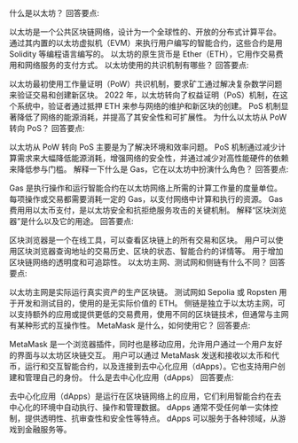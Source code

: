 
什么是以太坊？
回答要点:

以太坊是一个公共区块链网络，设计为一个全球性的、开放的分布式计算平台。
通过其内置的以太坊虚拟机（EVM）来执行用户编写的智能合约，这些合约是用 Solidity 等编程语言编写的。
以太坊的原生货币是 Ether（ETH），它用作交易费用和网络服务的支付方式。
以太坊使用的共识机制有哪些？
回答要点:

以太坊最初使用工作量证明（PoW）共识机制，要求矿工通过解决复杂数学问题来验证交易和创建新区块。
2022 年，以太坊转向了权益证明（PoS）机制，在这个系统中，验证者通过抵押 ETH 来参与网络的维护和新区块的创建。
PoS 机制显著降低了网络的能源消耗，并提高了其安全性和可扩展性。
为什么以太坊从 PoW 转向 PoS？
回答要点:

以太坊从 PoW 转向 PoS 主要是为了解决环境和效率问题。
PoS 机制通过减少计算需求来大幅降低能源消耗，增强网络的安全性，并通过减少对高性能硬件的依赖来降低参与门槛。
解释一下什么是 Gas，它在以太坊中扮演什么角色？
回答要点:

Gas 是执行操作和运行智能合约在以太坊网络上所需的计算工作量的度量单位。
每项操作或交易都需要消耗一定的 Gas，以支付网络中计算和执行的资源。
Gas 费用用以太币支付，是以太坊安全和抗拒绝服务攻击的关键机制。
解释“区块浏览器”是什么以及它的用途。
回答要点:

区块浏览器是一个在线工具，可以查看区块链上的所有交易和区块。
用户可以使用区块浏览器查询地址的交易历史、区块的状态、智能合约的详情等。
用于增加区块链网络的透明度和可追踪性。
以太坊主网、测试网和侧链有什么不同？
回答要点:

以太坊主网是实际运行真实资产的生产区块链。
测试网如 Sepolia 或 Ropsten 用于开发和测试目的，使用的是无实际价值的 ETH。
侧链是独立于以太坊主网，可以支持额外的应用或提供更低的交易费用，使用不同的区块链技术，但通常与主网有某种形式的互操作性。
MetaMask 是什么，如何使用它？
回答要点:

MetaMask 是一个浏览器插件，同时也是移动应用，允许用户通过一个用户友好的界面与以太坊区块链交互。
用户可以通过 MetaMask 发送和接收以太币和代币，运行和交互智能合约，以及连接到去中心化应用（dApps）。它也支持用户创建和管理自己的身份。
什么是去中心化应用（dApps）
回答要点:

去中心化应用（dApps）是运行在区块链网络上的应用，它们利用智能合约在去中心化的环境中自动执行、操作和管理数据。
dApps 通常不受任何单一实体控制，提供透明性、抗审查性和安全性等特点。
dApps 可以服务于各种领域，从游戏到金融服务等。
